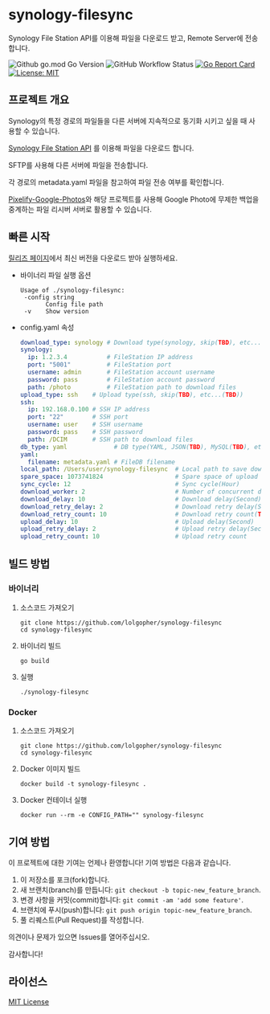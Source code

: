 # synology-filesync

Synology File Station API를 이용해 파일을 다운로드 받고, Remote Server에 전송합니다.

<div>
   <img alt="Github go.mod Go Version" src="https://img.shields.io/github/go-mod/go-version/lolgopher/synology-filesync">
   <img alt="GitHub Workflow Status" src="https://img.shields.io/github/actions/workflow/status/lolgopher/synology-filesync/ci.yaml">
   <a href="https://goreportcard.com/report/github.com/lolgopher/synology-filesync"><img src="https://goreportcard.com/badge/github.com/lolgopher/synology-filesync" alt="Go Report Card"></a>
   <a href="LICENSE"><img src="https://img.shields.io/badge/License-MIT-yellow.svg" alt="License: MIT"></a>
</div>

## 프로젝트 개요

Synology의 특정 경로의 파일들을 다른 서버에 지속적으로 동기화 시키고 싶을 때 사용할 수 있습니다.

[Synology File Station API](https://global.download.synology.com/download/Document/Software/DeveloperGuide/Package/FileStation/All/enu/Synology_File_Station_API_Guide.pdf) 를 이용해 파일을 다운로드 합니다.

SFTP를 사용해 다른 서버에 파일을 전송합니다.

각 경로의 metadata.yaml 파일을 참고하여 파일 전송 여부를 확인합니다.

[Pixelify-Google-Photos](https://github.com/BaltiApps/Pixelify-Google-Photos)와 해당 프로젝트를 사용해 Google Photo에 무제한 백업을 중계하는 파일 리시버 서버로 활용할 수 있습니다.

## 빠른 시작

[릴리즈 페이지](https://github.com/lolgopher/synology-filesync/releases)에서 최신 버전을 다운로드 받아 실행하세요.

- 바이너리 파일 실행 옵션
    ```
    Usage of ./synology-filesync:
     -config string
           Config file path
     -v    Show version
    ```
- config.yaml 속성
    ```yaml
    download_type: synology # Download type(synology, skip(TBD), etc...(TBD))
    synology:
      ip: 1.2.3.4           # FileStation IP address
      port: "5001"          # FileStation port
      username: admin       # FileStation account username
      password: pass        # FileStation account password
      path: /photo          # FileStation path to download files
    upload_type: ssh    # Upload type(ssh, skip(TBD), etc...(TBD))
    ssh:
      ip: 192.168.0.100 # SSH IP address
      port: "22"        # SSH port
      username: user    # SSH username
      password: pass    # SSH password
      path: /DCIM       # SSH path to download files
    db_type: yaml             # DB type(YAML, JSON(TBD), MySQL(TBD), etc...(TBD))
    yaml:
      filename: metadata.yaml # FileDB filename
    local_path: /Users/user/synology-filesync  # Local path to save download files(os.Getwd())
    spare_space: 1073741824                    # Spare space of upload filesystem(Byte)
    sync_cycle: 12                             # Sync cycle(Hour)
    download_worker: 2                         # Number of concurrent downloads(runtime.GOMAXPROCS(0))
    download_delay: 10                         # Download delay(Second)(TBD)
    download_retry_delay: 2                    # Download retry delay(Second)(TBD)
    download_retry_count: 10                   # Download retry count(TBD)
    upload_delay: 10                           # Upload delay(Second)
    upload_retry_delay: 2                      # Upload retry delay(Second)
    upload_retry_count: 10                     # Upload retry count
    ```

## 빌드 방법

### 바이너리

1. 소스코드 가져오기

    ```shell
    git clone https://github.com/lolgopher/synology-filesync
    cd synology-filesync
    ```
   
2. 바이너리 빌드

   ```shell
   go build
   ```

3. 실행
   ```shell
   ./synology-filesync
   ```

### Docker

1. 소스코드 가져오기

    ```shell
    git clone https://github.com/lolgopher/synology-filesync
    cd synology-filesync
    ```

2. Docker 이미지 빌드

   ```shell
   docker build -t synology-filesync .
   ```

3. Docker 컨테이너 실행

   ```shell
   docker run --rm -e CONFIG_PATH="" synology-filesync   
   ```
   

## 기여 방법

이 프로젝트에 대한 기여는 언제나 환영합니다! 기여 방법은 다음과 같습니다.

1. 이 저장소를 포크(fork)합니다.
2. 새 브랜치(branch)를 만듭니다: `git checkout -b topic-new_feature_branch`.
3. 변경 사항을 커밋(commit)합니다: `git commit -am 'add some feature'`.
4. 브랜치에 푸시(push)합니다: `git push origin topic-new_feature_branch`.
5. 풀 리퀘스트(Pull Request)를 작성합니다.

의견이나 문제가 있으면 Issues를 열어주십시오.

감사합니다!

## 라이선스

[MIT License](https://github.com/lolgopher/synology-filesync/blob/master/LICENSE)